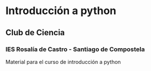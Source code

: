 # Introducción a python
## Club de Ciencia
### IES Rosalía de Castro - Santiago de Compostela
Material para el curso de introducción a python
